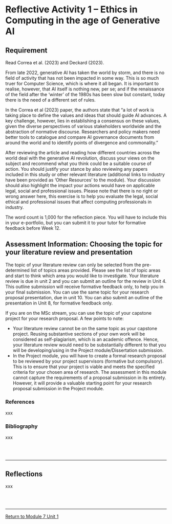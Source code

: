 # Reflective Activity 1 – Ethics in Computing in the age of Generative AI

## Requirement
Read Correa et al. (2023) and Deckard (2023).

From late 2022, generative AI has taken the world by storm, and there is no field of activity that has not been impacted in some way. This is so much truer for Computer Science, which is where it all began. It is important to realise, however, that AI itself is nothing new, per se; and if the renaissance of the field after the ‘winter’ of the 1980s has been slow but constant, today there is the need of a different set of rules.

In the Correa et al (2023) paper, the authors state that “a lot of work is taking place to define the values and ideas that should guide AI advances. A key challenge, however, lies in establishing a consensus on these values, given the diverse perspectives of various stakeholders worldwide and the abstraction of normative discourse. Researchers and policy makers need better tools to catalogue and compare AI governance documents from around the world and to identify points of divergence and commonality.”

After reviewing the article and reading how different countries across the world deal with the generative AI revolution, discuss your views on the subject and recommend what you think could be a suitable course of action. You should justify your stance by also reviewing any papers included in this study or other relevant literature (additional links to industry have been provided as ‘Other Resources’ to the module). Your discussion should also highlight the impact your actions would have on applicable legal, social and professional issues. Please note that there is no right or wrong answer here, this exercise is to help you evaluate the legal, social ethical and professional issues that affect computing professionals in industry.

The word count is 1,000 for the reflection piece. You will have to include this in your e-portfolio, but you can submit it to your tutor for formative feedback before Week 12.

## Assessment Information: Choosing the topic for your literature review and presentation
The topic of your literature review can only be selected from the pre-determined list of topics areas provided. Please see the list of topic areas and start to think which area you would like to investigate. Your literature review is due in unit 2 and you can submit an outline for the review in Unit 4. This outline submission will receive formative feedback only, to help you in your final submission. You can use the same topic for your research proposal presentation, due in unit 10. You can also submit an outline of the presentation in Unit 8, for formative feedback only.

If you are on the MSc stream, you can use the topic of your capstone project for your research proposal. A few points to note:
 - Your literature review cannot be on the same topic as your capstone project. Reusing substantive sections of your own work will be considered as self-plagiarism, which is an academic offence. Hence, your literature review would need to be substantially different to that you will be developing/using in the Project module/Dissertation submission.
 - In the Project module, you will have to create a formal research proposal to be reviewed by your project supervisors (formative but compulsory). This is to ensure that your project is viable and meets the specified criteria for your chosen area of research. The assessment in this module cannot capture the requirements of a proposal submission in its entirety. However, it will provide a valuable starting point for your research proposal submission in the Project module.


### References
xxx

### Bibliography
xxx

<br><br>

---


## Reflections
xxx

<br><br>

---

[Return to Module 7 Unit 1](RMPP_Unit01.md)
